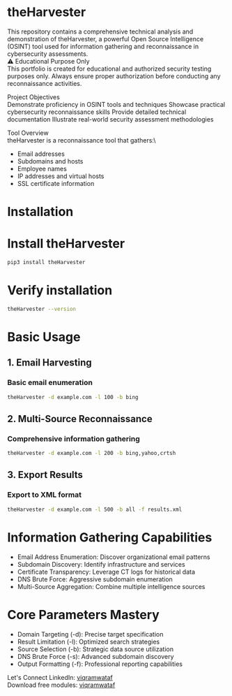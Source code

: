 # theHarvester
This repository contains a comprehensive technical analysis and demonstration of theHarvester, a powerful Open Source Intelligence (OSINT) tool used for information gathering and reconnaissance in cybersecurity assessments.<br>
⚠️ Educational Purpose Only <br> 
This portfolio is created for educational and authorized security testing purposes only. Always ensure proper authorization before conducting any reconnaissance activities.

Project Objectives\
Demonstrate proficiency in OSINT tools and techniques
Showcase practical cybersecurity reconnaissance skills
Provide detailed technical documentation
Illustrate real-world security assessment methodologies

Tool Overview\
theHarvester is a reconnaissance tool that gathers:\
- Email addresses
- Subdomains and hosts
- Employee names
- IP addresses and virtual hosts
- SSL certificate information

# Installation
# Install theHarvester
```bash
pip3 install theHarvester
```
# Verify installation
```bash
theHarvester --version
```

# Basic Usage
## 1. Email Harvesting
### Basic email enumeration
```bash
theHarvester -d example.com -l 100 -b bing
```
## 2. Multi-Source Reconnaissance
### Comprehensive information gathering
```bash
theHarvester -d example.com -l 200 -b bing,yahoo,crtsh
```
## 3. Export Results
### Export to XML format
```bash
theHarvester -d example.com -l 500 -b all -f results.xml
```

# Information Gathering Capabilities
- Email Address Enumeration: Discover organizational email patterns
- Subdomain Discovery: Identify infrastructure and services
- Certificate Transparency: Leverage CT logs for historical data
- DNS Brute Force: Aggressive subdomain enumeration
- Multi-Source Aggregation: Combine multiple intelligence sources

# Core Parameters Mastery
- Domain Targeting (-d): Precise target specification
- Result Limitation (-l): Optimized search strategies
- Source Selection (-b): Strategic data source utilization
- DNS Brute Force (-s): Advanced subdomain discovery
- Output Formatting (-f): Professional reporting capabilities

Let's Connect
LinkedIn: [viqramwataf](https://www.linkedin.com/in/viqramwataf)\
Download free modules: [viqramwataf](https://lynk.id/viqramwataf)
